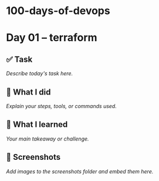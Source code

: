 # 100-days-of-devops

# Day 01 – terraform

## ✅ Task
_Describe today's task here._

## 🔧 What I did
_Explain your steps, tools, or commands used._

## 🧠 What I learned
_Your main takeaway or challenge._

## 📸 Screenshots
_Add images to the screenshots folder and embed them here._ 
